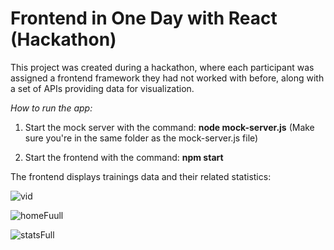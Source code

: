 # Frontend in One Day with React (Hackathon)

This project was created during a hackathon, where each participant was assigned a frontend framework they had not worked with before, along with a set of APIs providing data for visualization.

_How to run the app:_
1) Start the mock server with the command: __node mock-server.js__ (Make sure you're in the same folder as the mock-server.js file)

2) Start the frontend with the command: __npm start__

The frontend displays trainings data and their related statistics:

![vid](https://github.com/user-attachments/assets/79f95809-d0e3-4427-afea-8cc444b17b3b)

![homeFuull](https://github.com/user-attachments/assets/8d9e95bf-d0fa-47aa-b3d5-ea5ee800443d)

![statsFull](https://github.com/user-attachments/assets/74f33de5-e7fa-42c3-b135-a547f5e95070)



